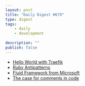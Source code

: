 ```yaml
---
layout: post
title: "Daily Digest #679"
type: digest
tags: 
    - daily
    - development
    
description: ""
publish: false
---
```


- [Hello World with Traefik](https://theorangeone.net/posts/hello-world-with-traefik/)
- [Ruby Antipatterns](https://www.alchemists.io/articles/ruby_antipatterns/)
- [Fluid Framework from Microsoft](https://fluidframework.com/docs/get-started/quick-start/)
- [The case for comments in code](https://notes.eatonphil.com/the-case-for-comments-in-code.html)
